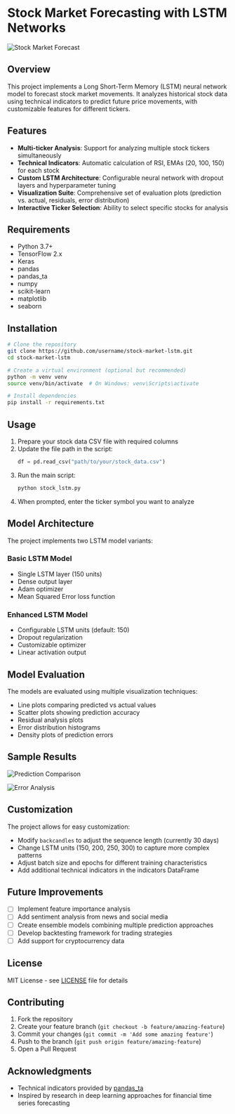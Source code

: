 # Stock Market Forecasting with LSTM Networks

![Stock Market Forecast](https://raw.githubusercontent.com/username/stock-market-lstm/main/images/forecast_comparison.png)

## Overview

This project implements a Long Short-Term Memory (LSTM) neural network model to forecast stock market movements. It analyzes historical stock data using technical indicators to predict future price movements, with customizable features for different tickers.

## Features

- **Multi-ticker Analysis**: Support for analyzing multiple stock tickers simultaneously
- **Technical Indicators**: Automatic calculation of RSI, EMAs (20, 100, 150) for each stock
- **Custom LSTM Architecture**: Configurable neural network with dropout layers and hyperparameter tuning
- **Visualization Suite**: Comprehensive set of evaluation plots (prediction vs. actual, residuals, error distribution)
- **Interactive Ticker Selection**: Ability to select specific stocks for analysis

## Requirements

- Python 3.7+
- TensorFlow 2.x
- Keras
- pandas
- pandas_ta
- numpy
- scikit-learn
- matplotlib
- seaborn

## Installation

```bash
# Clone the repository
git clone https://github.com/username/stock-market-lstm.git
cd stock-market-lstm

# Create a virtual environment (optional but recommended)
python -m venv venv
source venv/bin/activate  # On Windows: venv\Scripts\activate

# Install dependencies
pip install -r requirements.txt
```

## Usage

1. Prepare your stock data CSV file with required columns
2. Update the file path in the script:
   ```python
   df = pd.read_csv("path/to/your/stock_data.csv")
   ```
3. Run the main script:
   ```python
   python stock_lstm.py
   ```
4. When prompted, enter the ticker symbol you want to analyze

## Model Architecture

The project implements two LSTM model variants:

### Basic LSTM Model
- Single LSTM layer (150 units)
- Dense output layer
- Adam optimizer
- Mean Squared Error loss function

### Enhanced LSTM Model
- Configurable LSTM units (default: 150)
- Dropout regularization
- Customizable optimizer
- Linear activation output

## Model Evaluation

The models are evaluated using multiple visualization techniques:

- Line plots comparing predicted vs actual values
- Scatter plots showing prediction accuracy
- Residual analysis plots
- Error distribution histograms
- Density plots of prediction errors

## Sample Results

![Prediction Comparison](https://raw.githubusercontent.com/username/stock-market-lstm/main/images/pred_vs_actual.png)

![Error Analysis](https://raw.githubusercontent.com/username/stock-market-lstm/main/images/error_distribution.png)

## Customization

The project allows for easy customization:
- Modify `backcandles` to adjust the sequence length (currently 30 days)
- Change LSTM units (150, 200, 250, 300) to capture more complex patterns
- Adjust batch size and epochs for different training characteristics
- Add additional technical indicators in the indicators DataFrame

## Future Improvements

- [ ] Implement feature importance analysis
- [ ] Add sentiment analysis from news and social media
- [ ] Create ensemble models combining multiple prediction approaches
- [ ] Develop backtesting framework for trading strategies
- [ ] Add support for cryptocurrency data

## License

MIT License - see [LICENSE](LICENSE) file for details

## Contributing

1. Fork the repository
2. Create your feature branch (`git checkout -b feature/amazing-feature`)
3. Commit your changes (`git commit -m 'Add some amazing feature'`)
4. Push to the branch (`git push origin feature/amazing-feature`)
5. Open a Pull Request

## Acknowledgments

- Technical indicators provided by [pandas_ta](https://github.com/twopirllc/pandas-ta)
- Inspired by research in deep learning approaches for financial time series forecasting
